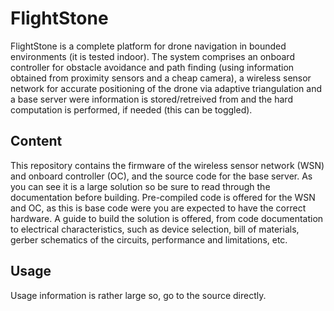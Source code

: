 # FlightStone
FlightStone is a complete platform for drone navigation in bounded environments (it is tested indoor). The system comprises an onboard controller for obstacle avoidance and path finding (using information obtained from proximity sensors and a cheap camera), a wireless sensor network for accurate positioning of the drone via adaptive triangulation and a base server were information is stored/retreived from and the hard computation is performed, if needed (this can be toggled).

## Content
This repository contains the firmware of the wireless sensor network (WSN) and onboard controller (OC), and the source code for the base server. As you can see it is a large solution so be sure to read through the documentation before building. Pre-compiled code is offered for the WSN and OC, as this is base code were you are expected to have the correct hardware. A guide to build the solution is offered, from code documentation to electrical characteristics, such as device selection, bill of materials, gerber schematics of the circuits, performance and limitations, etc.

## Usage
Usage information is rather large so, go to the source directly.

